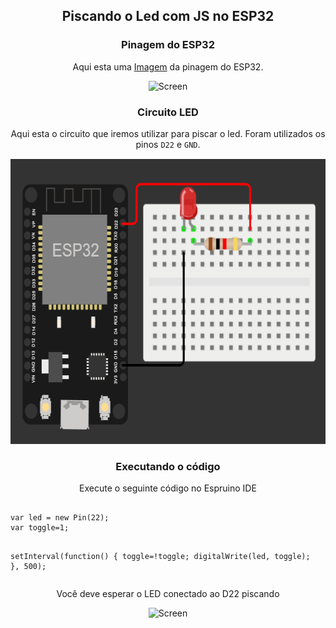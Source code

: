 <h2 align='center'>Piscando o Led com JS no ESP32</h2>
      <h3 align='center'>Pinagem do ESP32</h3>
      <p align='center'>Aqui esta uma <a href="https://microdigisoft.com/getting-started-with-the-esp32-development-board/">Imagem</a> da pinagem do ESP32.</p>
      <p align='center'><img src="https://i0.wp.com/microdigisoft.com/wp-content/uploads/2021/09/ESP32-pinout.png?fit=1024%2C541&ssl=1?v=1634300311" alt="Screen" width="811" height="428"></p>
    <h3 align='center'>Circuito LED</h3>
      <p align='center'>Aqui esta o circuito que iremos utilizar para piscar o led. Foram utilizados os pinos <code>D22</code> e <code>GND</code>.</p>
      <p align='center'><img src="Images\circuit.png" alt="Screen" width="627" height="457"></p>
<h3 align='center'>Executando o código</h3>
<p align='center'>Execute o seguinte código no Espruino IDE</p>
<p align='center'><pre>
<code>
var led = new Pin(22);
var toggle=1;

setInterval(function() {
    toggle=!toggle;
  digitalWrite(led, toggle);
}, 500);</code>
</pre></p>
<p align='center'>Você deve esperar o LED conectado ao D22 piscando</p>
<p align='center'><img src="https://raw.githubusercontent.com/DreamkitteXz/Arduino-IDE-com-ESP32/main/Images/ezgif.com-gif-maker%20(5).gif" alt="Screen" width="600" height="338"></p>
